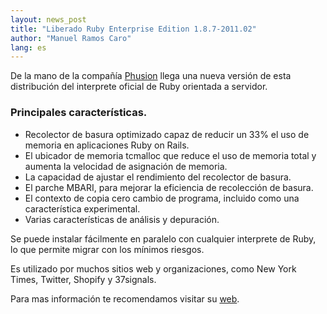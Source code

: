 ```yaml
---
layout: news_post
title: "Liberado Ruby Enterprise Edition 1.8.7-2011.02"
author: "Manuel Ramos Caro"
lang: es
---
```


De la mano de la compañía [Phusion][1] llega una nueva versión de esta
distribución del interprete oficial de Ruby orientada a servidor.

### Principales características.

* Recolector de basura optimizado capaz de reducir un 33% el uso de
  memoria en aplicaciones Ruby on Rails.
* El ubicador de memoria tcmalloc que reduce el uso de memoria total y
  aumenta la velocidad de asignación de memoria.
* La capacidad de ajustar el rendimiento del recolector de basura.
* El parche MBARI, para mejorar la eficiencia de recolección de basura.
* El contexto de copia cero cambio de programa, incluido como una
  característica experimental.
* Varias características de análisis y depuración.

Se puede instalar fácilmente en paralelo con cualquier interprete de
Ruby, lo que permite migrar con los mínimos riesgos.

Es utilizado por muchos sitios web y organizaciones, como New York
Times, Twitter, Shopify y 37signals.

Para mas información te recomendamos visitar su [web][2].



[1]: http://www.phusion.nl/ 
[2]: http://www.rubyenterpriseedition.com/ 
